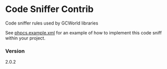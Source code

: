 # Code Sniffer Contrib

Code sniffer rules used by GCWorld libraries

See [phpcs.example.xml](phpcs.example.xml) for an example of how to implement this code sniff within your project.


### Version
2.0.2

